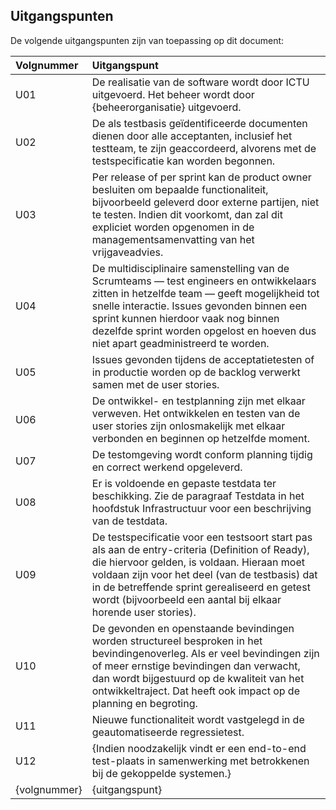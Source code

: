 ## Uitgangspunten

De volgende uitgangspunten zijn van toepassing op dit document:

| Volgnummer  | Uitgangspunt |
|:-----|:----|
| U01 | De realisatie van de software wordt door ICTU uitgevoerd. Het beheer wordt door {beheerorganisatie} uitgevoerd. |
| U02 | De als testbasis geïdentificeerde documenten dienen door alle acceptanten, inclusief het testteam, te zijn geaccordeerd, alvorens met de testspecificatie kan worden begonnen. |
| U03 | Per release of per sprint kan de product owner besluiten om bepaalde functionaliteit, bijvoorbeeld geleverd door externe partijen, niet te testen. Indien dit voorkomt, dan zal dit expliciet worden opgenomen in de managementsamenvatting van het vrijgaveadvies. |
| U04 | De multidisciplinaire samenstelling van de Scrumteams — test engineers en ontwikkelaars zitten in hetzelfde team — geeft mogelijkheid tot snelle interactie. Issues gevonden binnen een sprint kunnen hierdoor vaak nog binnen dezelfde sprint worden opgelost en hoeven dus niet apart geadministreerd te worden. |
| U05 | Issues gevonden tijdens de acceptatietesten of in productie worden op de backlog verwerkt samen met de user stories. |
| U06 | De ontwikkel- en testplanning zijn met elkaar verweven. Het ontwikkelen en testen van de user stories zijn onlosmakelijk met elkaar verbonden en beginnen op hetzelfde moment. |
| U07 | De testomgeving wordt conform planning tijdig en correct werkend opgeleverd. |
| U08 | Er is voldoende en gepaste testdata ter beschikking. Zie de paragraaf Testdata in het hoofdstuk Infrastructuur voor een beschrijving van de testdata. |
| U09 | De testspecificatie voor een testsoort start pas als aan de entry-criteria (Definition of Ready), die hiervoor gelden, is voldaan. Hieraan moet voldaan zijn voor het deel (van de testbasis) dat in de betreffende sprint gerealiseerd en getest wordt (bijvoorbeeld een aantal bij elkaar horende user stories). |
| U10 | De gevonden en openstaande bevindingen worden structureel besproken in het bevindingenoverleg. Als er veel bevindingen zijn of meer ernstige bevindingen dan verwacht, dan wordt bijgestuurd op de kwaliteit van het ontwikkeltraject. Dat heeft ook impact op de planning en begroting. |
| U11 | Nieuwe functionaliteit wordt vastgelegd in de geautomatiseerde regressietest. |
| U12 | {Indien noodzakelijk vindt er een end-to-end test-plaats in samenwerking met betrokkenen bij de gekoppelde systemen.} |
| {volgnummer} | {uitgangspunt} |
